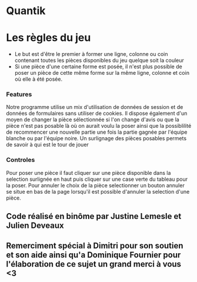 # Quantik

# Les règles du jeu
* Le but est d'être le premier à former une ligne, colonne ou coin contenant toutes les pièces disponibles du jeu quelque soit la couleur
* Si une pièce d'une certaine forme est posée, il n'est plus possible de poser un pièce de cette même forme sur la même ligne, colonne et coin où elle à été posée.

### Features

Notre programme utilise un mix d'utilisation de données de session et de données de formulaires sans utiliser de cookies.
Il dispose également d'un moyen de changer la pièce sélectionnée si l'on change d'avis ou que la pièce n'est pas posable là où on aurait voulu la poser ainsi que la possiblilité de recommencer une nouvelle partie une fois la partie gagnée par l'équipe blanche ou par l'équipe noire.
Un surlignage des pièces posables permets de savoir à qui est le tour de jouer

### Controles
Pour poser une pièce il faut cliquer sur une pièce disponible dans la selection surlignée en haut puis cliquer sur une case verte du tableau pour la poser.
Pour annuler le choix de la pièce selectionner un bouton annuler se situe en bas de la page lorsqu'il est possible d'annuler la selection d'une pièce.

## Code réalisé en binôme par Justine Lemesle et Julien Deveaux
## Remerciment spécial à Dimitri pour son soutien et son aide ainsi qu'a Dominique Fournier pour l'élaboration de ce sujet un grand merci à vous <3